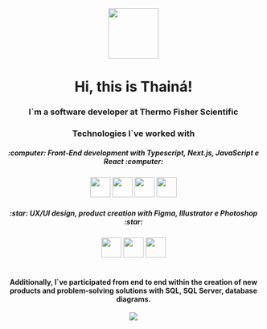 <div id="header" align="center">
<img src="https://media.giphy.com/media/rzhRWftV63NbdJEnPj/giphy.gif" width="100"/>
</div>
<h1 align="center">Hi, this is Thainá!</h1>
<h3 align="center">I`m a software developer at Thermo Fisher Scientific </h3>
<div id="badges" align="center">

<body>

  <h3 align="center">Technologies I`ve worked with</h3>
<div id="badges" align="center">
 <h5 align="center"> :computer: Front-End development with Typescript, Next.js, JavaScript e React :computer: </h5>
  <img src="https://cdn.jsdelivr.net/gh/devicons/devicon/icons/typescript/typescript-original.svg" width="40 height="40" />
 <img src="https://cdn.jsdelivr.net/gh/devicons/devicon/icons/nextjs/nextjs-line.svg" width="40 height="40" />
   <img src="https://cdn.jsdelivr.net/gh/devicons/devicon/icons/javascript/javascript-original.svg" width="40 height="40"/>
   <img src="https://cdn.jsdelivr.net/gh/devicons/devicon/icons/react/react-original-wordmark.svg" width="40" height="40" />
   <h5 align="center"> :star: UX/UI design, product creation with Figma, Illustrator e Photoshop :star: </h5>
   <img src="https://cdn.jsdelivr.net/gh/devicons/devicon/icons/figma/figma-original.svg" width="40" height="40" />
   <img src="https://cdn.jsdelivr.net/gh/devicons/devicon/icons/illustrator/illustrator-plain.svg" width="40" height="40" />
   <img src="https://cdn.jsdelivr.net/gh/devicons/devicon/icons/photoshop/photoshop-plain.svg" width="40" height="40" />
  </div>
  <br />
  <div>
    <h4>
    Additionally, I`ve participated from end to end within the creation of new products and problem-solving solutions with SQL, SQL Server, database diagrams.
    </h4>
  </div>
  <a href="https://www.linkedin.com/in/thain%C3%A1-dias-799a85186/" target="blank">
<img src="https://img.shields.io/badge/LinkedIn-blue?logo=linkedin&logoColor=white&style=for-the-badge"
</a>
